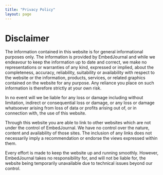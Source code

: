 ```yaml
---
title: "Privacy Policy"
layout: page
---
```


# Disclaimer
 
The information contained in this website is for general informational purposes only. The information is provided by EmbedJournal and while we endeavour to keep the information up to date and correct, we make no representations or warranties of any kind, expressed or implied, about the completeness, accuracy, reliability, suitability or availability with respect to the website or the information, products, services, or related graphics contained on the website for any purpose. Any reliance you place on such information is therefore strictly at your own risk.

In no event will we be liable for any loss or damage including without limitation, indirect or consequential loss or damage, or any loss or damage whatsoever arising from loss of data or profits arising out of, or in connection with, the use of this website.

Through this website you are able to link to other websites which are not under the control of EmbedJournal. We have no control over the nature, content and availability of those sites. The inclusion of any links does not necessarily imply a recommendation or endorse the views expressed within them.

Every effort is made to keep the website up and running smoothly. However, EmbedJournal takes no responsibility for, and will not be liable for, the website being temporarily unavailable due to technical issues beyond our control.
